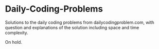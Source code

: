 # Daily-Coding-Problems

Solutions to the daily coding problems from dailycodingproblem.com, with question and explanations of the solution including space and time complexity.

On hold.

